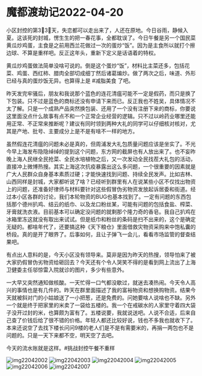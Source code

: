 # 魔都渡劫记2022-04-20

小区封控的第3⃣️3⃣️天，失恋都可以走出来了，人还在原地。今日谷雨，静候入夏。这该死的封城，愣生生的把一春花事，全都耽误了。今日午餐是另一个国民菜黄瓜炒鸡蛋，主食是之前用西兰花做过一次的蛋炒“饭”。因为是主食所以就打个擦边球、不算是重样吧。反正这年头，重新下定义是话语着的特权。

黄瓜炒鸡蛋做法简单没啥可说的。倒是这个蛋炒“饭”，材料比主菜还多，包括花菜、鸡蛋、西红柿、腊肉全部切成细丁然后诸葛煸炒。做了两次之后，味道、外形已经与真的蛋炒饭无异。也算得上是 #减脂美食 了吧。

昨天发完牢骚后，朋友和我说那个蓝色的连花清瘟可能不一定是假药，而只是换了下包装。只不过是蓝色的商标还没有申请下来而已。反正我也不姓吴，具体情况不太了解。只是一个成熟产品突然换包装、还用了一个没有注册下来的商标，你要说这里面没点什么故事有点不和一个正常企业经营的逻辑。只不过以岭药业哪里还能用正常、不正常来推断呢？建议有同时领到两种大礼的同学可以仔细核对核对，尤其是产地、批号、主要成分上是不是有啥不一样的地方。

虽然假连花清瘟的问题未必是真的，但周浦发大礼包质量问题应该是坐实了。不光今早上海发布隐隐绰绰的提到这个问题，东方网的截屏也有人放出来了。也不妄昨晚上海人民继全民抢菜、全民水培植物之后，又一次发动全民找茬大礼包的活动，直接冲上微博热搜。其实上海这次抗疫暴露出这么多问题，一个很重要的因素就是广大人民群众自身基本素质过硬；才能快速找到问题、持续全民发声。比如吉林、山西同样是封城，大家都听说了啥？已经听到群里有人在说某些小区不仅找出物资上的问题，还准备好律师与材料要针对这些假冒伪劣物资发放起诉居委和街道。经过本小区各群的讨论，我们本轮物资的BUG也基本找到了。一定有问题的东西包括那个德州扒鸡、结云的纸巾、以及龙口粉丝某，可能有问题的包括食盐、榨菜、牙膏就洗衣液。目前基本可以确定没问题的就剩那个隆力奇的香皂。我自己扒鸡在冰箱里冻这就没有取出来试试。但是纸巾和粉丝的条码是扫不出来的，这个是确定无疑的。都啥年代了，还要搞这种《天下粮仓》里面借救灾物资采购来中饱私囊的桥段。真的是开了眼界了。后事如何，且让子弹飞一会儿，看看市场监管的督查结果吧。

有点出人意料的是，今天小区没有领导来。莫非是因为昨天的热搜，领导怕来了被大家扔假冒伪劣物资给砸回去？今天还有个令人哭笑不得的是看到网上流出了上海卫健委主任邬惊雷入院就诊的图片，多少有些意外。

一大早又突然通知做核酸。一天忙得一口气都没歇过，就迷去凑热闹。今天令人高兴的事情也是有几件的。昨天在群里面描述了我的富裕物资和想换购物资。结果今天就被斜对门的小姑娘送了一小把葱，还是免费的。问她要啥人说啥也不缺。另外一个就是终于把家里的米卖了一袋给五楼的。我一个在戒碳水的人家里守着四大袋子没开过封的米，也算颇为富有了。五楼说要，我就说送吧。人说不合适，后来自己查了价钱后给了很不错的价格。年轻人都还比较好说，钱也不多我也就收下了。本来还说空了去找下楼长问问9楼的老人们是不是有需要米的，再捐一两包也不是问题的。只是一天下来都不空，明天空了去吧。

今天的流水账就是这样。#挑战封控午餐不重样

<img decoding="async" src="https://i0.wp.com/s2.loli.net/2022/05/02/Hspx4ZlWR8JPXgL.jpg?w=640&#038;ssl=1" alt="img22042002" data-recalc-dims="1" />  
<img decoding="async" src="https://i0.wp.com/s2.loli.net/2022/05/02/9s2JxMrk4HBQoUj.jpg?w=640&#038;ssl=1" alt="img22042003" data-recalc-dims="1" />  
<img decoding="async" src="https://i0.wp.com/s2.loli.net/2022/05/02/VgyKlWjmNp2YI9J.jpg?w=640&#038;ssl=1" alt="img22042004" data-recalc-dims="1" />  
<img decoding="async" src="https://i0.wp.com/s2.loli.net/2022/05/02/a4JulmwFAoMPiKS.jpg?w=640&#038;ssl=1" alt="img22042005" data-recalc-dims="1" />  
<img decoding="async" src="https://i0.wp.com/s2.loli.net/2022/05/02/5n2ODpBAxt3Pab9.jpg?w=640&#038;ssl=1" alt="img22042006" data-recalc-dims="1" />  
<img decoding="async" src="https://i0.wp.com/s2.loli.net/2022/05/02/evG2z8bl4sCnNQt.jpg?w=640&#038;ssl=1" alt="img22042007" data-recalc-dims="1" />
